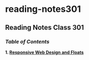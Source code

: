 # reading-notes301

## Reading Notes Class 301

### *Table of Contents*

**1. [Responsive Web Design and Floats](https://github.com/TJSOmega/reading-notes301/blob/main/RESPONSIVE-WEB-DESIGN-and-FLOATS.md)**
